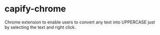 capify-chrome
=============

Chrome extension to enable users to convert any text into UPPERCASE just by selecting the text and right click.
